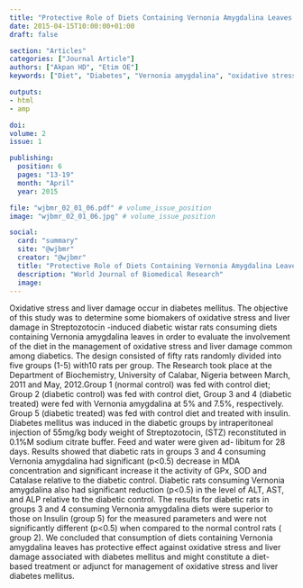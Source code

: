 ```yaml
---
title: "Protective Role of Diets Containing Vernonia Amygdalina Leaves on Streptozotocin- Induced Oxidative Stress and Liver Damage"
date: 2015-04-15T10:00:00+01:00
draft: false

section: "Articles"
categories: ["Journal Article"]
authors: ["Akpan HD", "Etim OE"]
keywords: ["Diet", "Diabetes", "Vernonia amygdalina", "oxidative stress", "liver damage"]

outputs: 
- html
- amp

doi:
volume: 2
issue: 1

publishing:
  position: 6
  pages: "13-19"
  month: "April"
  year: 2015

file: "wjbmr_02_01_06.pdf" # volume_issue_position
image: "wjbmr_02_01_06.jpg" # volume_issue_position

social:
  card: "summary"
  site: "@wjbmr"
  creator: "@wjbmr"
  title: "Protective Role of Diets Containing Vernonia Amygdalina Leaves on Streptozotocin Induced Oxidative Stress and Liver Damage"
  description: "World Journal of Biomedical Research"
  image:
---
```

Oxidative stress and liver damage occur in diabetes mellitus. The objective of this study was to determine some biomakers of oxidative stress and liver damage in Streptozotocin -induced diabetic wistar rats consuming diets containing Vernonia amygdalina leaves in order to evaluate the involvement of the diet in the management of oxidative stress and liver damage common among diabetics. The design consisted of fifty rats randomly divided into five groups (1-5) with10 rats per group. The Research took place at the Department of Biochemistry, University of Calabar, Nigeria between March, 2011 and May, 2012.Group 1 (normal control) was fed with control diet; Group 2 (diabetic control) was fed with control diet, Group 3 and 4 (diabetic treated) were fed with Vernonia amygdalina at 5% and 7.5%, respectively. Group 5 (diabetic treated) was fed with control diet and treated with insulin. Diabetes mellitus was induced in the diabetic groups by intraperitoneal injection of 55mg/kg body weight of Streptozotocin, (STZ) reconstituted in 0.1%M sodium citrate buffer. Feed and water were given ad- libitum for 28 days. Results showed that diabetic rats in groups 3 and 4 consuming Vernonia amygdalina had significant (p<0.5) decrease in MDA concentration and significant increase it the activity of GPx, SOD and Catalase relative to the diabetic control. Diabetic rats consuming Vernonia amygdalina also had significant reduction (p<0.5) in the level of ALT, AST, and ALP relative to the diabetic control. The results for diabetic rats in groups 3 and 4 consuming Vernonia amygdalina diets were superior to those on Insulin (group 5) for the measured parameters and were not significantly different (p<0.5) when compared to the normal control rats ( group 2). We concluded that consumption of diets containing Vernonia amygdalina leaves has protective effect against oxidative stress and liver damage associated with diabetes mellitus and might constitute a diet- based treatment or adjunct for management of oxidative stress and liver diabetes mellitus.
